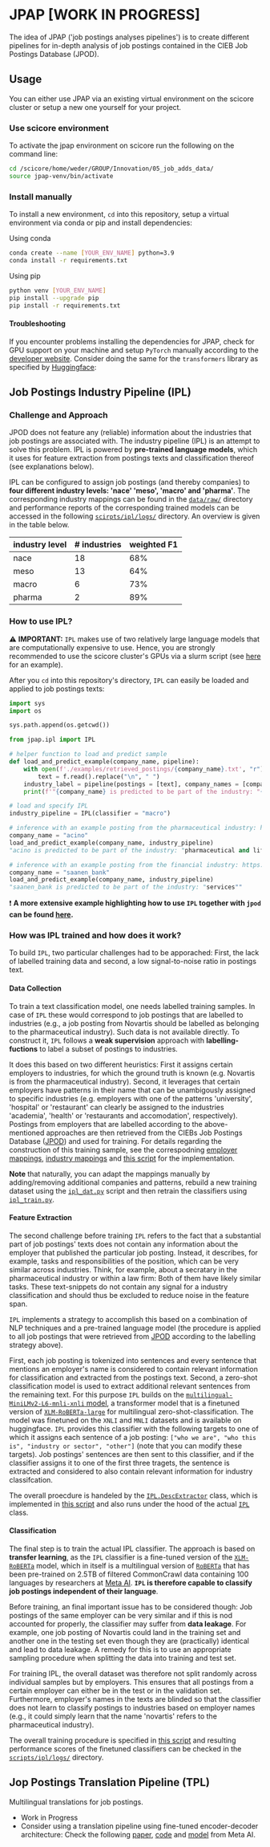 # JPAP [WORK IN PROGRESS]
The idea of JPAP ('job postings analyses pipelines') is to create different pipelines for in-depth analysis of job postings contained in the CIEB Job Postings Database (JPOD).

## Usage

You can either use JPAP via an existing virtual environment on the scicore cluster or setup a new one yourself for your project.

### Use scicore environment
To activate the jpap environment on scicore run the following on the command line:

```bash
cd /scicore/home/weder/GROUP/Innovation/05_job_adds_data/
source jpap-venv/bin/activate
```

### Install manually
To install a new environment, `cd` into this repository, setup a virtual environment via conda or pip and install dependencies:

Using conda
```bash
conda create --name [YOUR_ENV_NAME] python=3.9
conda install -r requirements.txt
```

Using pip
```bash
python venv [YOUR_ENV_NAME]
pip install --upgrade pip
pip install -r requirements.txt
```

#### Troubleshooting
If you encounter problems installing the dependencies for JPAP, check for GPU support on your machine and setup `PyTorch` manually according to the [developer website](https://pytorch.org/). Consider doing the same  for the `transformers` library as specified by [Huggingface](https://huggingface.co/docs/transformers/installation):


## Job Postings Industry Pipeline (IPL)

### Challenge and Approach
JPOD does not feature any (reliable) information about the industries that job postings are associated with. The industry pipeline (IPL) is an attempt to solve this problem. IPL is powered by **pre-trained language models**, which it uses for feature extraction from postings texts and classification thereof (see explanations below). 

IPL can be configured to assign job postings (and thereby companies) to **four different industry levels: 'nace' 'meso', 'macro' and 'pharma'**. The corresponding industry mappings can be found in the [`data/raw/`](./data/raw/) directory and performance reports of the corresponding trained models can be accessed in the following [`scirpts/ipl/logs/`](./scripts/ipl/logs/) directory. An overview is given in the table below.

industry level|# industries|weighted F1
---|---|---
nace|18|68%
meso|13|64%
macro|6|73%
pharma|2|89%

### How to use IPL?

:warning: **IMPORTANT:** `IPL` makes use of two relatively large language models that are computationally expensive to use. Hence, you are strongly recommended to use the scicore cluster's GPUs via a slurm script (see <a href="./examples/ex_scicore.sh">here</a> for an example).

After you `cd` into this repository's directory, `IPL` can easily be loaded and applied to job postings texts:

```python
import sys
import os

sys.path.append(os.getcwd())

from jpap.ipl import IPL

# helper function to load and predict sample
def load_and_predict_example(company_name, pipeline):
    with open(f'./examples/retrieved_postings/{company_name}.txt', "r") as f:
        text = f.read().replace("\n", " ")
    industry_label = pipeline(postings = [text], company_names = [company_name])
    print(f'"{company_name} is predicted to be part of the industry: "{industry_label[0]}""')

# load and specify IPL
industry_pipeline = IPL(classifier = "macro")

# inference with an example posting from the pharmaceutical industry: https://acino.swiss/
company_name = "acino"
load_and_predict_example(company_name, industry_pipeline)
"acino is predicted to be part of the industry: "pharmaceutical and life sciences""

# inference with an example posting from the financial industry: https://www.saanenbank.ch/de
company_name = "saanen_bank"
load_and_predict_example(company_name, industry_pipeline)
"saanen_bank is predicted to be part of the industry: "services""
```

:exclamation: **A more extensive example highlighting how to use `IPL` together with `jpod` can be found  <a href='./examples/'>here</a>.**


### How was IPL trained and how does it work?
To build `IPL`, two particular challenges had to be apporached: First, the lack of labelled training data and second, a low signal-to-noise ratio in postings text.

#### Data Collection
To train a text classification model, one needs labelled training samples. In case of `IPL` these would correspond to job postings that are labelled to industries (e.g., a job posting from Novartis should be labelled as belonging to the pharmaceutical industry). Such data is not available directly. To construct it, `IPL` follows a **weak supervision** approach with **labelling-fuctions** to label a subset of postings to industries. 

It does this based on two different heuristics: First it assigns certain employers to industries, for which the ground truth is known (e.g. Novartis is from the pharmaceutical industry). Second, it leverages that certain employers have patterns in their name that can be unambigously assigned to specific industries (e.g. employers with one of the patterns 'university', 'hospital' or 'restaurant' can clearly be assigned to the industries 'academia', 'health' or 'restaurants and accomodation', respectively). 
Postings from employers that are labelled according to the above-mentioned approaches are then retrieved from the CIEBs Job Postings Database (<a href="https://github.com/cieb-unibas/jpod">JPOD</a>) and used for training. For details regarding the construction of this training sample, see the correspodning [employer mappings](./data/raw/industry_label_companies.json), [industry mappings](./data/raw/industry_label_patterns.json) and [this script](./scripts/ipl/ipl_dat.py) for the implementation.

**Note** that naturally, you can adapt the mappings manually by adding/removing additional companies and patterns, rebuild a new training dataset using the [`ipl_dat.py`](./scripts/ipl/ipl_dat.py) script and then retrain the classifiers using [`ipl_train.py`](./scripts/ipl/ipl_train.py).

#### Feature Extraction
The second challenge before training `IPL` refers to the fact that a substantial part of job postings' texts does not contain any information about the employer that published the particular job posting. Instead, it describes, for example, tasks and responsibilities of the position, which can be very similar across industries. Think, for example, about a secratary in the pharmaceutical industry or within a law firm: Both of them have likely similar tasks. These text-snippets do not contain any signal for a industry classification and should thus be excluded to reduce noise in the feature span. 

`IPL` implements a strategy to accomplish this based on a combination of NLP techniques and a pre-trained language model (the procedure is applied to all job postings that were retrieved from <a href="https://github.com/cieb-unibas/jpod">JPOD</a> according to the labelling strategy above).

First, each job posting is tokenized into sentences and every sentence that mentions an employer's name is considered to contain relevant information for classification and extracted from the postings text. Second, a zero-shot classification model is used to extract additional relevant sentences from the remaining text. For this purpose `IPL` builds on the <a href="https://huggingface.co/MoritzLaurer/multilingual-MiniLMv2-L6-mnli-xnli">`multilingual-MiniLMv2-L6-mnli-xnli` model</a>, a transformer model that is a finetuned version of <a href="https://huggingface.co/xlm-roberta-large">`XLM-RoBERTa-large`</a> for multilingual zero-shot-classification. The model was finetuned on the `XNLI` and `MNLI` datasets and is available on huggingface. `IPL` provides this classifier with the following targets to one of which it assigns each sentence of a job posting: `["who we are", "who this is", "industry or sector", "other"]` (note that you can modify these targets). Job postings' sentences are then sent to this classifier, and if the classifier assigns it to one of the first three tragets, the sentence is extracted and considered to also contain relevant information for industry classifcation. 

The overall proecdure is handeled by the [`IPL.DescExtractor`](./jpap/ipl/DescExtractor.py) class, which is implemented in [this script](./scripts/ipl/ipl_dat.py) and also runs under the hood of the actual [`IPL`](./jpap/ipl/IPL.py) class.

#### Classification
The final step is to train the actual IPL classifier. The approach is based on **transfer learning**, as the `IPL` classifier is a fine-tuned version of the [`XLM-RoBERTa`](https://huggingface.co/docs/transformers/model_doc/xlm-roberta) model, which in itself is a multilingual version of [`RoBERTa`](https://huggingface.co/docs/transformers/model_doc/roberta) that has been pre-trained on 2.5TB of filtered CommonCrawl data containing 100 languages by researchers at [Meta AI](https://ai.meta.com/). **`IPL` is therefore capable to classify job postings independent of their language**.

Before training, an final important issue has to be considered though: Job postings of the same employer can be very similar and if this is nod accounted for properly, the classifier may suffer from **data leakage**. For example, one job posting of Novartis could land in the training set and another one in the testing set even though they are (practically) identical and lead to data leakage. A remedy for this is to use an appropriate sampling procedure when splitting the data into training and test set.

For training IPL, the overall dataset was therefore not split randomly across individual samples but by employers. This ensures that all postings from a certain employer can either be in the test or in the validation set. Furthermore, employer's names in the texts are blinded so that the classifier does not learn to classify postings to industries based on employer names (e.g., it could simply learn that the name 'novartis' refers to the pharmaceutical industry).

The overall training procedure is specified in [this script](./scripts/ipl/ipl_train.py) and resulting performance scores of the finetuned classifiers can be checked in the [`scripts/ipl/logs/`](./scripts/ipl/logs/) directory.

## Jop Postings Translation Pipeline (TPL)
Multilingual translations for job postings.

- Work in Progress
- Consider using a translation pipeline using fine-tuned encoder-decoder architecture: Check the following [paper](https://arxiv.org/pdf/2010.11125.pdf), [code](https://github.com/kadirnar/Multilingual-Translation) and [model](https://huggingface.co/facebook/m2m100_418M) from Meta AI.
